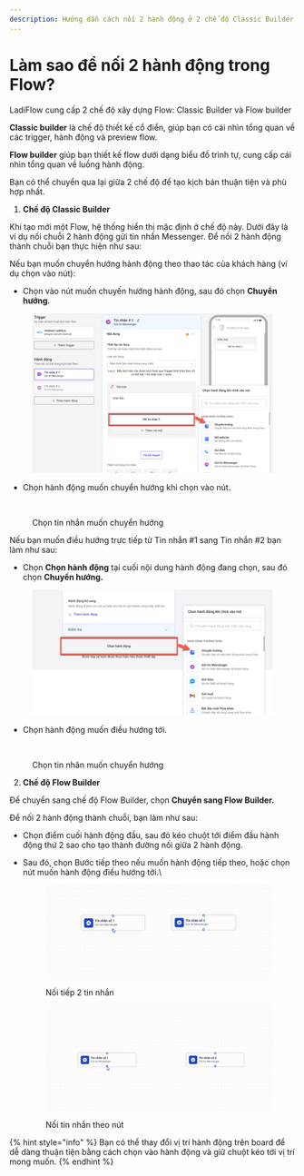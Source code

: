 ```yaml
---
description: Hướng dẫn cách nối 2 hành động ở 2 chế độ Classic Builder và Flow Builder
---
```


# Làm sao để nối 2 hành động trong Flow?

LadiFlow cung cấp 2 chế độ xây dựng Flow: Classic Builder và Flow builder

**Classic builder** là chế độ thiết kế cổ điển, giúp bạn có cái nhìn tổng quan về các trigger, hành động và preview flow.&#x20;

**Flow builder** giúp bạn thiết kế flow dưới dạng biểu đồ trình tự, cung cấp cái nhìn tổng quan về luồng hành động.&#x20;

Bạn có thể chuyển qua lại giữa 2 chế độ để tạo kịch bản thuận tiện và phù hợp nhất.

1. **Chế độ Classic Builder**

Khi tạo mới một Flow, hệ thống hiển thị mặc định ở chế độ này. Dưới đây là ví dụ nối chuỗi 2 hành động gửi tin nhắn Messenger. Để nối 2 hành động thành chuỗi bạn thực hiện như sau:

Nếu bạn muốn chuyển hướng hành động theo thao tác của khách hàng (ví dụ chọn vào nút):

* Chọn vào nút muốn chuyến hướng hành động, sau đó chọn **Chuyển hướng**.

<figure><img src="../../.gitbook/assets/2023-09-22_11-43-38.png" alt=""><figcaption></figcaption></figure>

* Chọn hành động muốn chuyển hướng khi chọn vào nút.

<figure><img src="../../.gitbook/assets/chọn tin nhắn.png" alt=""><figcaption><p>Chọn tin nhắn muốn chuyển hướng</p></figcaption></figure>

Nếu  bạn muốn điều hướng trực tiếp từ Tin nhắn #1 sang Tin nhắn #2 bạn làm như sau:

* Chọn **Chọn hành động** tại cuối nội dung hành động đang chọn, sau đó chọn **Chuyển hướng.**

<figure><img src="../../.gitbook/assets/chuyen tiep.png" alt=""><figcaption></figcaption></figure>

* Chọn hành động muốn điều hướng tới.



<figure><img src="../../.gitbook/assets/chyển tin nhắn 2.png" alt=""><figcaption><p>Chọn tin nhăn muốn chuyển hướng</p></figcaption></figure>

2. **Chế độ Flow Builder**

Để chuyển sang chế độ Flow Builder, chọn **Chuyển sang Flow Builder.**

Để nối 2 hành động thành chuỗi, bạn làm như sau:

* Chọn điểm cuối hành động đầu, sau đó kéo chuột tới điểm đầu hành động thứ 2 sao cho tạo thành đường nối giữa 2 hành động.
*   Sau đó, chọn Bước tiếp theo nếu muốn hành động tiếp theo, hoặc chọn nút muốn hành động điều hướng tới.\


    <figure><img src="../../.gitbook/assets/2023-10-20_10-38-49.gif" alt=""><figcaption><p>Nối tiếp 2 tin nhắn<br></p></figcaption></figure>

    <figure><img src="../../.gitbook/assets/2023-10-20_11-18-12.gif" alt=""><figcaption><p>Nối tin nhắn theo nút</p></figcaption></figure>

{% hint style="info" %}
Bạn có thể thay đổi vị trí hành động trên board để dễ dàng thuận tiện bằng cách chọn vào hành động và giữ chuột kéo tới vị trí mong muốn.
{% endhint %}
